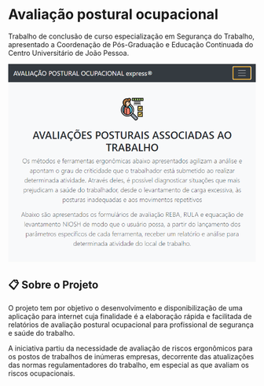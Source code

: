 # Avaliação postural ocupacional 
 Trabalho de conclusão de curso especialização em Segurança do Trabalho, apresentado a Coordenação de Pós-Graduação e Educação Continuada do Centro Universitário de João Pessoa.
 
 ![Tela Apresentacao](principal.png)
 
 ## :clipboard: Sobre o Projeto
O projeto tem por objetivo o desenvolvimento e disponibilização de uma aplicação para internet cuja finalidade é a elaboração rápida e facilitada de relatórios de avaliação postural ocupacional para profissional de segurança e saúde do trabalho.

A iniciativa partiu da necessidade de avaliação de riscos ergonômicos para os postos de trabalhos de inúmeras empresas, decorrente das atualizações das normas regulamentadores do trabalho, em especial as que avaliam os riscos ocupacionais.
